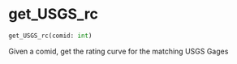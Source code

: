 # get_USGS_rc
```python
get_USGS_rc(comid: int)
```
Given a comid, get the rating curve for the matching USGS Gages
